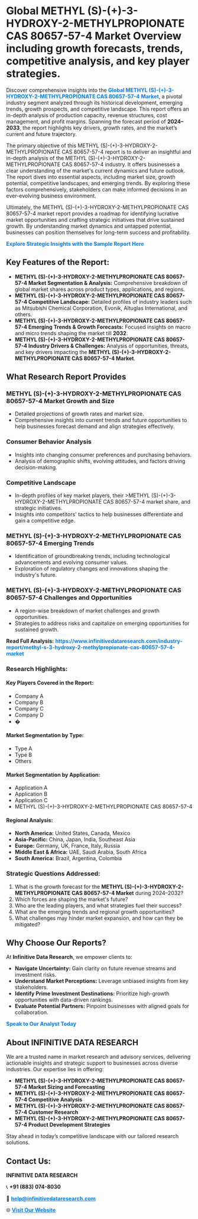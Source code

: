 <h1>Global METHYL (S)-(+)-3-HYDROXY-2-METHYLPROPIONATE CAS 80657-57-4 Market Overview including growth forecasts, trends, competitive analysis, and key player strategies.</h1>
<p>
Discover comprehensive insights into the 
<a href="https://www.infinitivedataresearch.com/industry-report/methyl-s-3-hydroxy-2-methylpropionate-cas-80657-57-4-market" rel="dofollow" style="color: #007BFF; text-decoration: none;"><strong>Global METHYL (S)-(+)-3-HYDROXY-2-METHYLPROPIONATE CAS 80657-57-4 Market</strong></a>, a pivotal industry segment analyzed through its historical development, emerging trends, growth prospects, and competitive landscape. This report offers an in-depth analysis of production capacity, revenue structures, cost management, and profit margins. Spanning the forecast period of <strong>2024–2033</strong>, the report highlights key drivers, growth rates, and the market’s current and future trajectory.
</p>
<p>
The primary objective of this METHYL (S)-(+)-3-HYDROXY-2-METHYLPROPIONATE CAS 80657-57-4 report is to deliver an insightful and in-depth analysis of the METHYL (S)-(+)-3-HYDROXY-2-METHYLPROPIONATE CAS 80657-57-4 industry. It offers businesses a clear understanding of the market's current dynamics and future outlook. The report dives into essential aspects, including market size, growth potential, competitive landscapes, and emerging trends. By exploring these factors comprehensively, stakeholders can make informed decisions in an ever-evolving business environment.
</p>
<p>
Ultimately, the METHYL (S)-(+)-3-HYDROXY-2-METHYLPROPIONATE CAS 80657-57-4 market report provides a roadmap for identifying lucrative market opportunities and crafting strategic initiatives that drive sustained growth. By understanding market dynamics and untapped potential, businesses can position themselves for long-term success and profitability.
</p>
<p>
<a href="https://www.infinitivedataresearch.com/request-sample/reportId=111819" style="color: #007BFF; text-decoration: none;"><strong>Explore Strategic Insights with the Sample Report Here</strong></a>
</p>

<h2>Key Features of the Report:</h2>
<ul>
<li><strong>METHYL (S)-(+)-3-HYDROXY-2-METHYLPROPIONATE CAS 80657-57-4 Market Segmentation & Analysis:</strong> Comprehensive breakdown of global market shares across product types, applications, and regions.</li>
<li><strong>METHYL (S)-(+)-3-HYDROXY-2-METHYLPROPIONATE CAS 80657-57-4 Competitive Landscape:</strong> Detailed profiles of industry leaders such as Mitsubishi Chemical Corporation, Evonik, Altuglas International, and others.</li>
<li><strong>METHYL (S)-(+)-3-HYDROXY-2-METHYLPROPIONATE CAS 80657-57-4 Emerging Trends & Growth Forecasts:</strong> Focused insights on macro and micro trends shaping the market till <strong>2032</strong>.</li>
<li><strong>METHYL (S)-(+)-3-HYDROXY-2-METHYLPROPIONATE CAS 80657-57-4 Industry Drivers & Challenges:</strong> Analysis of opportunities, threats, and key drivers impacting the <strong>METHYL (S)-(+)-3-HYDROXY-2-METHYLPROPIONATE CAS 80657-57-4 Market</strong>.</li>
</ul>

<h2>What Research Report Provides</h2>
<h3>METHYL (S)-(+)-3-HYDROXY-2-METHYLPROPIONATE CAS 80657-57-4 Market Growth and Size</h3>
<ul>
<li>Detailed projections of growth rates and market size.</li>
<li>Comprehensive insights into current trends and future opportunities to help businesses forecast demand and align strategies effectively.</li>
</ul>

<h3>Consumer Behavior Analysis</h3>
<ul>
<li>Insights into changing consumer preferences and purchasing behaviors.</li>
<li>Analysis of demographic shifts, evolving attitudes, and factors driving decision-making.</li>
</ul>

<h3>Competitive Landscape</h3>
<ul>
<li>In-depth profiles of key market players, their >METHYL (S)-(+)-3-HYDROXY-2-METHYLPROPIONATE CAS 80657-57-4 market share, and strategic initiatives.</li>
<li>Insights into competitors' tactics to help businesses differentiate and gain a competitive edge.</li>
</ul>

<h3>METHYL (S)-(+)-3-HYDROXY-2-METHYLPROPIONATE CAS 80657-57-4 Emerging Trends</h3>
<ul>
<li>Identification of groundbreaking trends, including technological advancements and evolving consumer values.</li>
<li>Exploration of regulatory changes and innovations shaping the industry's future.</li>
</ul>

<h3>METHYL (S)-(+)-3-HYDROXY-2-METHYLPROPIONATE CAS 80657-57-4 Challenges and Opportunities</h3>
<ul>
<li>A region-wise breakdown of market challenges and growth opportunities.</li>
<li>Strategies to address risks and capitalize on emerging opportunities for sustained growth.</li>
</ul>
<p><strong>Read Full Analysis:</strong> <a href="https://www.infinitivedataresearch.com/industry-report/methyl-s-3-hydroxy-2-methylpropionate-cas-80657-57-4-market" rel="dofollow" style="color: #007BFF; text-decoration: none;"><strong>https://www.infinitivedataresearch.com/industry-report/methyl-s-3-hydroxy-2-methylpropionate-cas-80657-57-4-market</strong></a></p>
<h3>Research Highlights:</h3>
<h4>Key Players Covered in the Report:</h4>
<ul><li>Company A</li><li>Company B</li><li>Company C</li><li>Company D</li><li>�</li></ul>
<h4>Market Segmentation by Type:</h4>
<ul><li>Type A</li><li>Type B</li><li>Others</li></ul>
<h4>Market Segmentation by Application:</h4>
<ul><li>Application A</li><li>Application B</li><li>Application C</li><li>METHYL (S)-(+)-3-HYDROXY-2-METHYLPROPIONATE CAS 80657-57-4</li></ul>

<h4>Regional Analysis:</h4>
<ul>
<li><strong>North America:</strong> United States, Canada, Mexico</li>
<li><strong>Asia-Pacific:</strong> China, Japan, India, Southeast Asia</li>
<li><strong>Europe:</strong> Germany, UK, France, Italy, Russia</li>
<li><strong>Middle East & Africa:</strong> UAE, Saudi Arabia, South Africa</li>
<li><strong>South America:</strong> Brazil, Argentina, Colombia</li>
</ul>

<h3>Strategic Questions Addressed:</h3>
<ol>
<li>What is the growth forecast for the <strong>METHYL (S)-(+)-3-HYDROXY-2-METHYLPROPIONATE CAS 80657-57-4 Market</strong> during 2024–2032?</li>
<li>Which forces are shaping the market's future?</li>
<li>Who are the leading players, and what strategies fuel their success?</li>
<li>What are the emerging trends and regional growth opportunities?</li>
<li>What challenges may hinder market expansion, and how can they be mitigated?</li>
</ol>

<h2>Why Choose Our Reports?</h2>
<p>At <strong>Infinitive Data Research</strong>, we empower clients to:</p>
<ul>
<li><strong>Navigate Uncertainty:</strong> Gain clarity on future revenue streams and investment risks.</li>
<li><strong>Understand Market Perceptions:</strong> Leverage unbiased insights from key stakeholders.</li>
<li><strong>Identify Prime Investment Destinations:</strong> Prioritize high-growth opportunities with data-driven rankings.</li>
<li><strong>Evaluate Potential Partners:</strong> Pinpoint businesses with aligned goals for collaboration.</li>
</ul>
<p><a href="https://www.infinitivedataresearch.com/industry-report/methyl-s-3-hydroxy-2-methylpropionate-cas-80657-57-4-market" rel="dofollow" style="color: #007BFF; text-decoration: none;"><strong>Speak to Our Analyst Today</strong></a></p>

<h2>About INFINITIVE DATA RESEARCH</h2>
<p>We are a trusted name in market research and advisory services, delivering actionable insights and strategic support to businesses across diverse industries. Our expertise lies in offering:</p>
<ul>
<li><strong>METHYL (S)-(+)-3-HYDROXY-2-METHYLPROPIONATE CAS 80657-57-4 Market Sizing and Forecasting</strong></li>
<li><strong>METHYL (S)-(+)-3-HYDROXY-2-METHYLPROPIONATE CAS 80657-57-4 Competitive Analysis</strong></li>
<li><strong>METHYL (S)-(+)-3-HYDROXY-2-METHYLPROPIONATE CAS 80657-57-4 Customer Research</strong></li>
<li><strong>METHYL (S)-(+)-3-HYDROXY-2-METHYLPROPIONATE CAS 80657-57-4 Product Development Strategies</strong></li>
</ul>
<p>Stay ahead in today’s competitive landscape with our tailored research solutions.</p>

<h2>Contact Us:</h2>
<p><strong>INFINITIVE DATA RESEARCH</strong></p>
<p>📞 <strong>+91 (883) 074-8030</strong></p>
<p>📧 <strong><a href="mailto:help@infinitivedataresearch.com" style="color: #007BFF;">help@infinitivedataresearch.com</a></strong></p>
<p>🌐 <strong><a href="https://www.infinitivedataresearch.com" rel="dofollow" style="color: #007BFF;">Visit Our Website</a></strong></p>